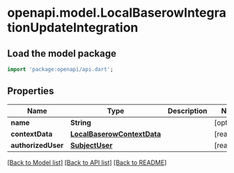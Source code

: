 # openapi.model.LocalBaserowIntegrationUpdateIntegration

## Load the model package
```dart
import 'package:openapi/api.dart';
```

## Properties
Name | Type | Description | Notes
------------ | ------------- | ------------- | -------------
**name** | **String** |  | [optional] 
**contextData** | [**LocalBaserowContextData**](LocalBaserowContextData.md) |  | [readonly] 
**authorizedUser** | [**SubjectUser**](SubjectUser.md) |  | [readonly] 

[[Back to Model list]](../README.md#documentation-for-models) [[Back to API list]](../README.md#documentation-for-api-endpoints) [[Back to README]](../README.md)


